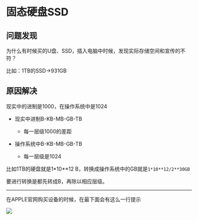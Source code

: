 # 固态硬盘SSD

## 问题发现
为什么有时候买的U盘、SSD，插入电脑中时候，发现实际存储空间和宣传的不符？

比如：1TB的SSD->931GB

## 原因解决
现实中的进制是1000，在操作系统中是1024

* 现实中进制B-KB-MB-GB-TB
    * 每一层级1000的差距

* 操作系统中B-KB-MB-GB-TB
    * 每一层级是1024

比如1TB的硬盘就是1*10**12 B，转换成操作系统中的GB就是`1*10**12/2**30GB`

要进行转换是都先转成B，再除以相应层级。

---

在APPLE官网购买设备的时候，在最下面会有这么一行提示

![](https://pic.imgdb.cn/item/6434d4770d2dde5777ffd749.jpg)
